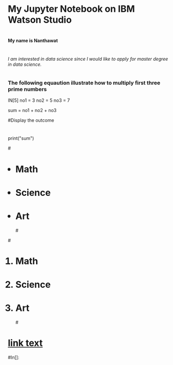 
<h1>My Jupyter Notebook on IBM Watson Studio

#
<strong>My name is Nanthawat</strong>

#
<i> I am interested in data science since I would like to apply for master degree in data science.</i>

#
<h3> The following equaution illustrate how to multiply first three prime numbers</h3>

IN[5]
no1 = 3
no2 = 5
no3 = 7

sum = no1 + no2 + no3 

#Display the outcome
#
print("sum")


#<ul>
# <li>Math</li>
# <li>Science</li>
# <li>Art</li>
#</ul>

#<ol>
# <li>Math</li>
# <li>Science</li>
# <li>Art</li>
#</ol>

# <a href="url">link text</a>

#In[]:
